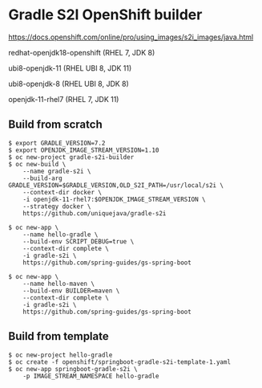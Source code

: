 # Gradle S2I OpenShift builder

https://docs.openshift.com/online/pro/using_images/s2i_images/java.html

redhat-openjdk18-openshift (RHEL 7, JDK 8)

ubi8-openjdk-11 (RHEL UBI 8, JDK 11)

ubi8-openjdk-8 (RHEL UBI 8, JDK 8)

openjdk-11-rhel7 (RHEL 7, JDK 11)

## Build from scratch

```
$ export GRADLE_VERSION=7.2
$ export OPENJDK_IMAGE_STREAM_VERSION=1.10
$ oc new-project gradle-s2i-builder
$ oc new-build \
    --name gradle-s2i \
    --build-arg GRADLE_VERSION=$GRADLE_VERSION,OLD_S2I_PATH=/usr/local/s2i \
    --context-dir docker \
    -i openjdk-11-rhel7:$OPENJDK_IMAGE_STREAM_VERSION \
    --strategy docker \
    https://github.com/uniquejava/gradle-s2i

$ oc new-app \
    --name hello-gradle \
    --build-env SCRIPT_DEBUG=true \
    --context-dir complete \
    -i gradle-s2i \
    https://github.com/spring-guides/gs-spring-boot

$ oc new-app \
    --name hello-maven \
    --build-env BUILDER=maven \
    --context-dir complete \
    -i gradle-s2i \
    https://github.com/spring-guides/gs-spring-boot

```

## Build from template

```
$ oc new-project hello-gradle
$ oc create -f openshift/springboot-gradle-s2i-template-1.yaml
$ oc new-app springboot-gradle-s2i \
    -p IMAGE_STREAM_NAMESPACE hello-gradle
```
